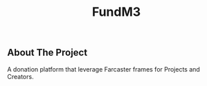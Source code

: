 <div align="center">
    <h1>FundM3</h1>
</div>

<br />

## About The Project
A donation platform that leverage Farcaster frames for Projects and Creators.
